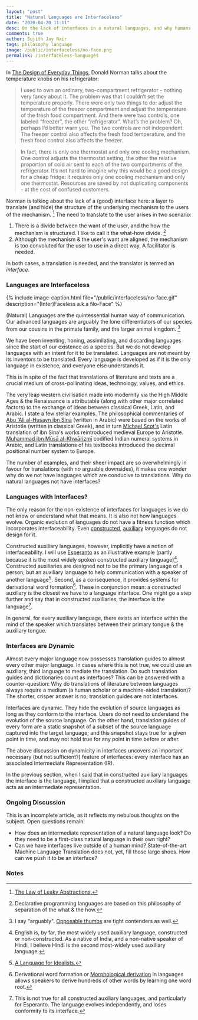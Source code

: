 ```yaml
---
layout: "post"
title: "Natural Languages are Interfaceless"
date: "2020-04-20 11:11"
desc: On the lack of interfaces in a natural languages, and why humans might need it.
comments: true
author: Sujith Jay Nair
tags: philosophy language
image: /public/interfaceless/no-face.png
permalink: /interfaceless-languages
---
```


In [The Design of Everyday Things](https://www.goodreads.com/book/show/840.The_Design_of_Everyday_Things), Donald Norman talks about the temperature knobs on his refrigerator:

> <blockquoted> I used to own an ordinary, two-compartment refrigerator - nothing very fancy about it. The problem was that I couldn’t set the temperature properly. There were only two things to do: adjust the temperature of the freezer compartment and adjust the temperature of the fresh food compartment. And there were two controls, one labeled “freezer”, the other “refrigerator”. What’s the problem?
Oh, perhaps I’d better warn you. The two controls are not independent. The freezer control also affects the fresh food temperature, and the fresh food control also affects the freezer.</blockquoted>



> <blockquoted>In fact, there is only one thermostat and only one cooling mechanism. One control adjusts the thermostat setting, the other the relative proportion of cold air sent to each of the two compartments of the refrigerator.
It’s not hard to imagine why this would be a good design for a cheap fridge: it requires only one cooling mechanism and only one thermostat. Resources are saved by not duplicating components - at the cost of confused customers.</blockquoted>

Norman is talking about the lack of a (good) interface here: a layer to translate (and hide) the structure of the underlying mechanism to the users of the mechanism. [^1] The need to translate to the user arises in two scenario:
1. There is a divide between the want of the user, and the how the mechanism is structured. I like to call it the what-how divide. [^2]
2. Although the mechanism & the user's want are aligned, the mechanism is too convoluted for the user to use in a direct way. A facilitator is needed.

In both cases, a translation is needed, and the translator is termed an _interface_.

### Languages are Interfaceless
{% include image-caption.html file="/public/interfaceless/no-face.gif" description="(Inter)Faceless a.k.a No-Face" %}

(Natural) Languages are the quintessential human way of communication. Our advanced languages are arguably the lone differentiators of our species from our cousins in the primate family, and the larger animal kingdom. [^3]

We have been inventing, honing, assimilating, and discarding languages since the start of our existence as a species. But we do not develop languages with an intent for it to be translated. Languages are not meant by its inventors to be translated. Every language is developed as if it is the only language in existence, and everyone else understands it.

This is in spite of the fact that translations of literature and texts are a crucial medium of cross-pollinating ideas, technology, values, and ethics.

The very leap western civilisation made into modernity via the High Middle Ages & the Renaissance is attributable (along with other major correlated factors) to the exchange of ideas between classical Greek, Latin, and Arabic. I state a few stellar examples. The philosophical commentaries of [Abu 'Ali al-Husayn ibn Sina](https://en.wikipedia.org/wiki/Averroes) (written in Arabic) were based on the works of Aristotle (written in classical Greek), and in turn [Michael Scot's](https://en.wikipedia.org/wiki/Michael_Scot) Latin translation of ibn Sina's works reintroduced medieval Europe to Aristotle. [Muḥammad ibn Mūsā al-Khwārizmī](https://en.wikipedia.org/wiki/Muhammad_ibn_Musa_al-Khwarizmi) codified Indian numeral systems in Arabic, and Latin translations of his textbooks introduced the decimal positional number system to Europe.

The number of examples, and their sheer impact are so overwhelmingly in favour for translations (with no arguable downsides), it makes one wonder why do we not have languages which are conducive to translations. Why do natural languages not have interfaces?


### Languages with Interfaces?
The only reason for the non-existence of interfaces for languages is we do not know or understand what that means. It is also not how languages evolve. Organic evolution of languages do not have a fitness function which incorporates interfaceability. Even [constructed](https://en.wikipedia.org/wiki/Constructed_language), [auxiliary](https://en.wikipedia.org/wiki/International_auxiliary_language) languages do not design for it.

Constructed auxiliary languages, however, implicitly have a notion of interfaceability. I will use [Esperanto](https://en.wikipedia.org/wiki/Esperanto) as an illustrative example (partly because it is the most widely spoken constructed auxiliary language)[^4]. Constructed auxiliaries are designed not to be the primary language of a person, but an auxiliary language to help communication with a speaker of another language[^5]. Second, as a consequence, it provides systems for derivational word formation[^6]. These in conjunction mean: a constructed auxiliary is the closest we have to a language interface. One might go a step further and say that in constructed auxiliaries, the interface is the language[^7].

In general, for every auxiliary language, there exists an interface within the mind of the speaker which translates between their primary tongue & the auxiliary tongue.

### Interfaces are Dynamic
Almost every major language now possesses translation guides to almost every other major language. In cases where this is not true, we could use an auxiliary, third language to mediate the translation. Do such translation guides and dictionaries count as interfaces? This can be answered with a counter-question: Why do translations of literature between languages always require a medium (a human scholar or a machine-aided translation)? The shorter, crisper answer is no; translation guides are not interfaces.

Interfaces are dynamic. They hide the evolution of source languages as long as they conform to the interface. Users do not need to understand the evolution of the source language. On the other hand, translation guides of every form are a static snapshot of a subset of the source language captured into the target language; and this snapshot stays true for a given point in time, and may not hold true for any point in time before or after.

The above discussion on dynamicity in interfaces uncovers an important necessary (but not sufficient?) feature of interfaces: every interface has an associated Intermediate Representation (IR).

In the previous section, when I said that in constructed auxiliary languages the interface is the language, I implied that a constructed auxiliary language acts as an intermediate representation.


### Ongoing Discussion
This is an incomplete article, as it reflects my nebulous thoughts on the subject. Open questions remain:

- How does an intermediate representation of a natural language look? Do they need to be a first-class natural language in their own right?
- Can we have interfaces live outside of a human mind? State-of-the-art Machine Language Translation does not, yet, fill those large shoes. How can we push it to be an interface?


### Notes
[^1]: [The Law of Leaky Abstractions.](https://www.joelonsoftware.com/2002/11/11/the-law-of-leaky-abstractions/)
[^2]: Declarative programming languages are based on this philosophy of separation of the what & the how.
[^3]: I say "arguably". [Opposable thumbs](https://www.ruf.rice.edu/~kemmer/Evol/opposablethumb.html) are tight contenders as well.
[^4]: English is, by far, the most widely used auxiliary language, constructed or non-constructed. As a native of India, and a non-native speaker of Hindi, I believe Hindi is the second most-widely used auxiliary language.
[^5]: [A Language for Idealists.](https://paw.princeton.edu/article/language-idealists)
[^6]: Derivational word formation or [Morphological derivation](https://en.wikipedia.org/wiki/Morphological_derivation) in languages allows speakers to derive hundreds of other words by learning one word root.
[^7]: This is not true for all constructed auxiliary languages, and particularly for Esperanto. The language evolves independently, and loses conformity to its interface.
